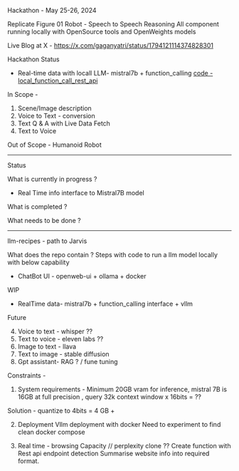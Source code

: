 Hackathon - May 25-26, 2024

Replicate Figure 01 Robot - Speech to Speech Reasoning
All component running locally with OpenSource tools and OpenWeights models

Live Blog at X - https://x.com/gaganyatri/status/1794121114374828301

Hackathon Status
- Real-time data with locall LLM- mistral7b + function_calling [code - local_function_call_rest_api ](https://github.com/slabstech/llm-recipes/blob/main/src/mistral/local_function_call_rest_api.ipynb)


In Scope - 
1. Scene/Image description
2. Voice to Text  - conversion
3. Text Q & A with Live Data Fetch
4. Text to Voice

Out of Scope - Humanoid Robot

---
Status

What is currently in progress ?
- Real Time info interface to Mistral7B model

What is completed ?

What needs to be done ?

---
llm-recipes - path to Jarvis 

What does the repo contain ? 
Steps with code to run a llm model locally with below capability 
- ChatBot UI - openweb-ui + ollama + docker 

WIP 
- RealTime data- mistral7b + function_calling interface + vllm 

Future 

4. Voice to text - whisper ??
5. Text to voice - eleven labs ??
6. Image to text - llava 
7. Text to image - stable diffusion 
8. Gpt assistant- RAG ? / fune tuning 


Constraints -

1. System requirements  -
Minimum 20GB vram for inference, mistral 7B is 16GB at full precision ,
 query 
32k context window x 16bits = ?? 

Solution - quantize to 4bits = 4 GB +


2. Deployment 
Vllm deployment with docker 
Need to experiment to find clean docker compose 

3. Real time - browsing Capacity // perplexity clone ??
Create function with Rest api endpoint detection 
Summarise website info into required format. 
